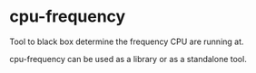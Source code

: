 # cpu-frequency
Tool to black box determine the frequency CPU are running at.

cpu-frequency can be used as a library or as a standalone tool. 
